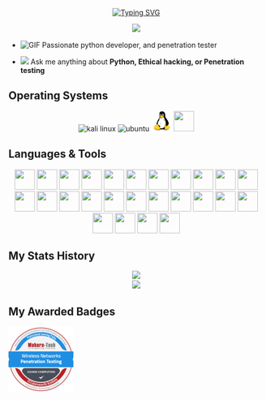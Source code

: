 <p align="center"> <a href="https://git.io/typing-svg"><img src="https://readme-typing-svg.demolab.com?font=Fira+Code&weight=500&size=30&duration=3000&pause=1500&color=F7420E&center=true&vCenter=true&width=435&lines=I+am+Python+developer%2C;Penetration+tester%2C;Security+Researcher" alt="Typing SVG" /></a></p>

<div align="center">
   <img src="https://tryhackme-badges.s3.amazonaws.com/SaherMuhamed.png"/>
</div>

- <img alt="GIF" src="https://github.com/SP-XD/SP-XD/blob/main/images/Developer.gif" width="25" /> Passionate python developer, and penetration tester

- <img src="https://github.com/SP-XD/SP-XD/blob/main/images/message.gif?raw=true" width="25" /> Ask me anything about **Python, Ethical hacking, or Penetration testing**

## Operating Systems
<div align="center">
   <img src="https://www.kali.org/docs/policy/trademark/kali-logo-tm.png" alt="kali linux" width="40" height="40" />
   <img src="https://user-images.githubusercontent.com/25181517/186884153-99edc188-e4aa-4c84-91b0-e2df260ebc33.png" alt="ubuntu" width="40" height="40"/>
   <img src="https://raw.githubusercontent.com/devicons/devicon/master/icons/linux/linux-original.svg" alt="linux" width="40" height="40"/>
   <img src="https://seeklogo.com/images/W/windows-11-icon-logo-6C39629E45-seeklogo.png" width="40" height="40" />
</div>

## Languages & Tools
<div align="center">
   <img src="https://raw.githubusercontent.com/marwin1991/profile-technology-icons/refs/heads/main/icons/pycharm.png" width="40" height="40" />
   <img src="https://raw.githubusercontent.com/marwin1991/profile-technology-icons/refs/heads/main/icons/intellij.png" width="40" height="40" />
   <img src="https://raw.githubusercontent.com/marwin1991/profile-technology-icons/refs/heads/main/icons/android_studio.png" width="40" height="40" />
   <img src="https://raw.githubusercontent.com/marwin1991/profile-technology-icons/refs/heads/main/icons/visual_studio_code.png" width="40" height="40" />
   <img src="https://raw.githubusercontent.com/marwin1991/profile-technology-icons/refs/heads/main/icons/postman.png" width="40" height="40" />
   <img src="https://raw.githubusercontent.com/marwin1991/profile-technology-icons/refs/heads/main/icons/html.png" width="40" height="40" />
   <img src="https://raw.githubusercontent.com/marwin1991/profile-technology-icons/refs/heads/main/icons/css.png" width="40" height="40" />
   <img src="https://raw.githubusercontent.com/marwin1991/profile-technology-icons/refs/heads/main/icons/bootstrap.png" width="40" height="40" />
   <img src="https://raw.githubusercontent.com/marwin1991/profile-technology-icons/refs/heads/main/icons/figma.png" width="40" height="40" />
   <img src="https://raw.githubusercontent.com/marwin1991/profile-technology-icons/refs/heads/main/icons/javascript.png" width="40" height="40" />
   <img src="https://raw.githubusercontent.com/marwin1991/profile-technology-icons/refs/heads/main/icons/npm.png" width="40" height="40" />
   <img src="https://raw.githubusercontent.com/marwin1991/profile-technology-icons/refs/heads/main/icons/node_js.png" width="40" height="40" />
   <img src="https://raw.githubusercontent.com/marwin1991/profile-technology-icons/refs/heads/main/icons/express.png" width="40" height="40" />
   <img src="https://raw.githubusercontent.com/marwin1991/profile-technology-icons/refs/heads/main/icons/java.png" width="40" height="40" />
   <img src="https://raw.githubusercontent.com/marwin1991/profile-technology-icons/refs/heads/main/icons/kotlin.png" width="40" height="40" />
   <img src="https://raw.githubusercontent.com/marwin1991/profile-technology-icons/refs/heads/main/icons/c++.png" width="40" height="40" />
   <img src="https://raw.githubusercontent.com/marwin1991/profile-technology-icons/refs/heads/main/icons/python.png" width="40" height="40" />
   <img src="https://raw.githubusercontent.com/marwin1991/profile-technology-icons/refs/heads/main/icons/flask.png" width="40" height="40" />
   <img src="https://raw.githubusercontent.com/marwin1991/profile-technology-icons/refs/heads/main/icons/android.png" width="40" height="40" />
   <img src="https://raw.githubusercontent.com/marwin1991/profile-technology-icons/refs/heads/main/icons/dart.png" width="40" height="40" />
   <img src="https://raw.githubusercontent.com/marwin1991/profile-technology-icons/refs/heads/main/icons/flutter.png" width="40" height="40" />
   <img src="https://raw.githubusercontent.com/marwin1991/profile-technology-icons/refs/heads/main/icons/sqlite.png" width="40" height="40" />
   <img src="https://raw.githubusercontent.com/marwin1991/profile-technology-icons/refs/heads/main/icons/mongodb.png" width="40" height="40" />
   <img src="https://raw.githubusercontent.com/marwin1991/profile-technology-icons/refs/heads/main/icons/bash.png" width="40" height="40" />
   <img src="https://raw.githubusercontent.com/marwin1991/profile-technology-icons/refs/heads/main/icons/matlab.png" width="40" height="40" />
   <img src="https://raw.githubusercontent.com/marwin1991/profile-technology-icons/refs/heads/main/icons/arduino.png" width="40" height="40" />
</div>

## My Stats History
<div align="center">
  <img src="https://github-readme-stats.vercel.app/api?username=SaherMuhamed&theme=dark&show_icons=true&hide_border=true&count_private=true" />
  <br />
  <img src="https://github-readme-stats.vercel.app/api/top-langs/?username=SaherMuhamed&theme=dark&show_icons=true&hide_border=true&layout=compact" />
</div>

## My Awarded Badges
<img src="https://github.com/SaherMuhamed/SaherMuhamed/blob/main/badges/Wireless_Networks_Penetration_Testing.png" alt="wireless penetration testing" width="128" height="128">

